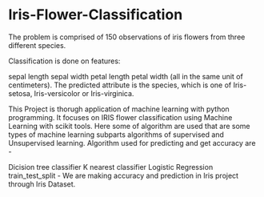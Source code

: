 # Iris-Flower-Classification

The problem is comprised of 150 observations of iris flowers from three different species.

Classification is done on features:

sepal length
sepal width
petal length
petal width (all in the same unit of centimeters).
The predicted attribute is the species, which is one of Iris-setosa, Iris-versicolor or Iris-virginica.

This Project is thorugh application of machine learning with python programming. It focuses on IRIS flower classification using Machine Learning with scikit tools. Here some of algorithm are used that are some types of machine learning subparts algorithms of supervised and Unsupervised learning. Algorithm used for predicting and get accuracy are -

Dicision tree classifier
K nearest classifier
Logistic Regression
train_test_split - We are making accuracy and prediction in Iris project through Iris Dataset.
